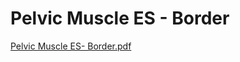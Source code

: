 # Pelvic Muscle ES - Border

[Pelvic Muscle ES- Border.pdf](Pelvic%20Muscle%20ES%20-%20Border%20a7446dabf9eb4e9f9458a46e64bfba1c/Pelvic_Muscle_ES-_Border.pdf)
